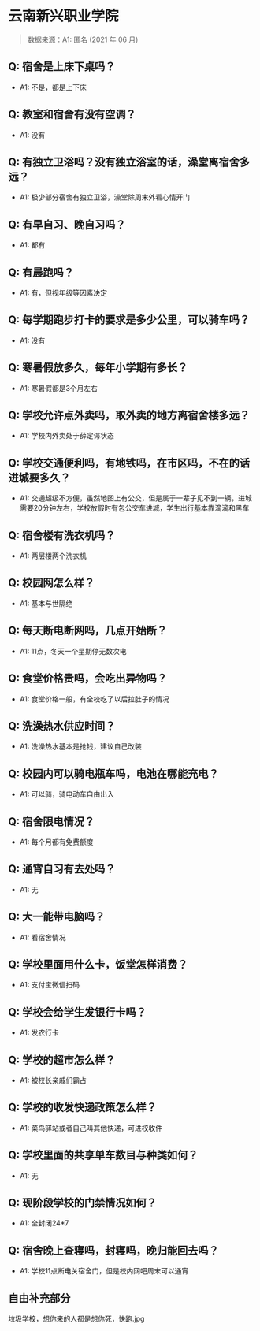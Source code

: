 # 云南新兴职业学院

> 数据来源：A1: 匿名 (2021 年 06 月)

## Q: 宿舍是上床下桌吗？

- A1: 不是，都是上下床

## Q: 教室和宿舍有没有空调？

- A1: 没有

## Q: 有独立卫浴吗？没有独立浴室的话，澡堂离宿舍多远？

- A1: 极少部分宿舍有独立卫浴，澡堂除周末外看心情开门

## Q: 有早自习、晚自习吗？

- A1: 都有

## Q: 有晨跑吗？

- A1: 有，但视年级等因素决定

## Q: 每学期跑步打卡的要求是多少公里，可以骑车吗？

- A1: 没有

## Q: 寒暑假放多久，每年小学期有多长？

- A1: 寒暑假都是3个月左右

## Q: 学校允许点外卖吗，取外卖的地方离宿舍楼多远？

- A1: 学校内外卖处于薛定谔状态

## Q: 学校交通便利吗，有地铁吗，在市区吗，不在的话进城要多久？

- A1: 交通超级不方便，虽然地图上有公交，但是属于一辈子见不到一辆，进城需要20分钟左右，学校放假时有包公交车进城，学生出行基本靠滴滴和黑车

## Q: 宿舍楼有洗衣机吗？

- A1: 两层楼两个洗衣机

## Q: 校园网怎么样？

- A1: 基本与世隔绝

## Q: 每天断电断网吗，几点开始断？

- A1: 11点，冬天一个星期停无数次电

## Q: 食堂价格贵吗，会吃出异物吗？

- A1: 食堂价格一般，有全校吃了以后拉肚子的情况

## Q: 洗澡热水供应时间？

- A1: 洗澡热水基本是抢钱，建议自己改装

## Q: 校园内可以骑电瓶车吗，电池在哪能充电？

- A1: 可以骑，骑电动车自由出入

## Q: 宿舍限电情况？

- A1: 每个月都有免费额度

## Q: 通宵自习有去处吗？

- A1: 无

## Q: 大一能带电脑吗？

- A1: 看宿舍情况

## Q: 学校里面用什么卡，饭堂怎样消费？

- A1: 支付宝微信扫码

## Q: 学校会给学生发银行卡吗？

- A1: 发农行卡

## Q: 学校的超市怎么样？

- A1: 被校长亲戚们霸占

## Q: 学校的收发快递政策怎么样？

- A1: 菜鸟驿站或者自己叫其他快递，可进校收件

## Q: 学校里面的共享单车数目与种类如何？

- A1: 无

## Q: 现阶段学校的门禁情况如何？

- A1: 全封闭24\*7

## Q: 宿舍晚上查寝吗，封寝吗，晚归能回去吗？

- A1: 学校11点断电关宿舍门，但是校内网吧周末可以通宵

## 自由补充部分

垃圾学校，想你来的人都是想你死，快跑.jpg